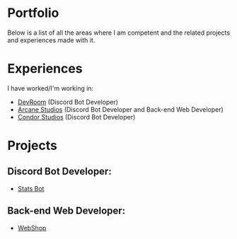 # Portfolio
Below is a list of all the areas where I am competent and the related projects and experiences made with it.

# Experiences
I have worked/I'm working in:
- [DevRoom](https://discord.gg/devroom) (Discord Bot Developer)
- [Arcane Studios](https://discord.gg/arcanestudios) (Discord Bot Developer and Back-end Web Developer)
- [Condor Studios](https://discord.gg/candor-studios-650773903236399134) (Discord Bot Developer)

# Projects
## Discord Bot Developer:
- [Stats Bot](https://github.com/TechG2/Server-Stats-Bot)

## Back-end Web Developer:
- [WebShop](https://github.com/TechG2/web-shop)
